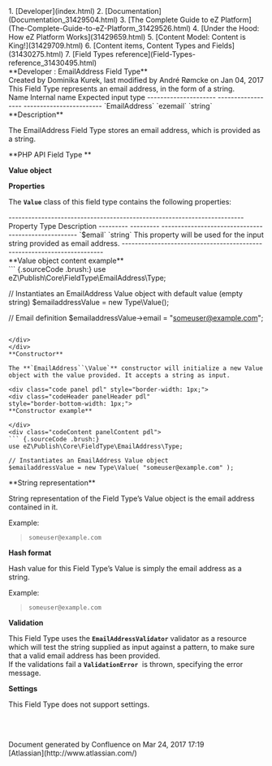 <div id="page">
<div id="main" class="aui-page-panel">
<div id="main-header">
<div id="breadcrumb-section">
1.  [Developer](index.html)
2.  [Documentation](Documentation_31429504.html)
3.  [The Complete Guide to eZ
    Platform](The-Complete-Guide-to-eZ-Platform_31429526.html)
4.  [Under the Hood: How eZ Platform Works](31429659.html)
5.  [Content Model: Content is King!](31429709.html)
6.  [Content items, Content Types and Fields](31430275.html)
7.  [Field Types reference](Field-Types-reference_31430495.html)

</div>
**Developer : EmailAddress Field Type**

</div>
<div id="content" class="view">
<div class="page-metadata">
Created by Dominika Kurek, last modified by André Rømcke on Jan 04, 2017

</div>
<div id="main-content" class="wiki-content group">
<div class="contentLayout2">
<div class="columnLayout two-right-sidebar"
data-layout="two-right-sidebar">
<div class="cell normal" data-type="normal">
<div class="innerCell">
This Field Type represents an email address, in the form of a string.

<div class="table-wrap">
  Name                  Internal name      Expected input type
  --------------------- ------------------ ------------------------
  `EmailAddress`        `ezemail`          `string`

</div>
**Description**

The EmailAddress Field Type stores an email address, which is provided
as a string.

**PHP API Field Type **

**Value object**

**Properties**

The **`Value`** class of this field type contains the following
properties:

<div class="table-wrap">
  ------------------------------------------------------------------------
  Property  Type      Description
  --------- --------- ----------------------------------------------------
  `$email`  `string`  This property will be used for the input string
                      provided as email address.
  ------------------------------------------------------------------------

</div>
<div class="code panel pdl" style="border-width: 1px;">
<div class="codeHeader panelHeader pdl"
style="border-bottom-width: 1px;">
**Value object content example**

</div>
<div class="codeContent panelContent pdl">
``` {.sourceCode .brush:}
use eZ\Publish\Core\FieldType\EmailAddress\Type;

// Instantiates an EmailAddress Value object with default value (empty string)
$emailaddressValue = new Type\Value();

// Email definition
$emailaddressValue->email = "someuser@example.com";
```

</div>
</div>
**Constructor**

The **`EmailAddress``\Value`** constructor will initialize a new Value
object with the value provided. It accepts a string as input.

<div class="code panel pdl" style="border-width: 1px;">
<div class="codeHeader panelHeader pdl"
style="border-bottom-width: 1px;">
**Constructor example**

</div>
<div class="codeContent panelContent pdl">
``` {.sourceCode .brush:}
use eZ\Publish\Core\FieldType\EmailAddress\Type;
 
// Instantiates an EmailAddress Value object
$emailaddressValue = new Type\Value( "someuser@example.com" );
```

</div>
</div>
**String representation**

String representation of the Field Type’s Value object is the email
address contained in it.

Example:

> `someuser@example.com`

**Hash format**

Hash value for this Field Type’s Value is simply the email address as a
string.

Example:

> `someuser@example.com`

**Validation**

This Field Type uses the **`EmailAddressValidator`** validator as a
resource which will test the string supplied as input against a pattern,
to make sure that a valid email address has been provided.\
If the validations fail a **`ValidationError`**  is thrown, specifying
the error message.

**Settings**

This Field Type does not support settings.

 

</div>
</div>
<div class="cell aside" data-type="aside">
<div class="innerCell">
 

</div>
</div>
</div>
</div>
</div>
</div>
</div>
<div id="footer" role="contentinfo">
<div class="section footer-body">
Document generated by Confluence on Mar 24, 2017 17:19

<div id="footer-logo">
[Atlassian](http://www.atlassian.com/)

</div>
</div>
</div>
</div>


